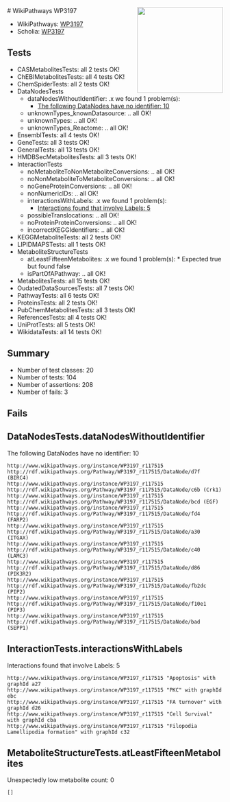 <img style="float: right; width: 200px" src="https://upload.wikimedia.org/wikipedia/commons/thumb/8/83/Wplogo_with_text_500.png/640px-Wplogo_with_text_500.png" />
# WikiPathways WP3197

* WikiPathways: [WP3197](https://new.wikipathways.org/pathways/WP3197)
* Scholia: [WP3197](https://scholia.toolforge.org/wikipathways/WP3197)
## Tests
* CASMetabolitesTests: all 2 tests OK!
* ChEBIMetabolitesTests: all 4 tests OK!
* ChemSpiderTests: all 2 tests OK!
* DataNodesTests
    * dataNodesWithoutIdentifier: .x we found 1 problem(s):
        * [The following DataNodes have no identifier: 10](#8792c490)
    * unknownTypes_knownDatasource: .. all OK!
    * unknownTypes: .. all OK!
    * unknownTypes_Reactome: .. all OK!
* EnsemblTests: all 4 tests OK!
* GeneTests: all 3 tests OK!
* GeneralTests: all 13 tests OK!
* HMDBSecMetabolitesTests: all 3 tests OK!
* InteractionTests
    * noMetaboliteToNonMetaboliteConversions: .. all OK!
    * noNonMetaboliteToMetaboliteConversions: .. all OK!
    * noGeneProteinConversions: .. all OK!
    * nonNumericIDs: .. all OK!
    * interactionsWithLabels: .x we found 1 problem(s):
        * [Interactions found that involve Labels: 5](#630d267c)
    * possibleTranslocations: .. all OK!
    * noProteinProteinConversions: .. all OK!
    * incorrectKEGGIdentifiers: .. all OK!
* KEGGMetaboliteTests: all 2 tests OK!
* LIPIDMAPSTests: all 1 tests OK!
* MetaboliteStructureTests
    * atLeastFifteenMetabolites: .x we found 1 problem(s):
            * Expected true but found false
    * isPartOfAPathway: .. all OK!
* MetabolitesTests: all 15 tests OK!
* OudatedDataSourcesTests: all 7 tests OK!
* PathwayTests: all 6 tests OK!
* ProteinsTests: all 2 tests OK!
* PubChemMetabolitesTests: all 3 tests OK!
* ReferencesTests: all 4 tests OK!
* UniProtTests: all 5 tests OK!
* WikidataTests: all 14 tests OK!


## Summary

* Number of test classes: 20
* Number of tests: 104
* Number of assertions: 208
* Number of fails: 3

## Fails

<a name="8792c490" />

## DataNodesTests.dataNodesWithoutIdentifier

The following DataNodes have no identifier: 10
```
http://www.wikipathways.org/instance/WP3197_r117515 http://rdf.wikipathways.org/Pathway/WP3197_r117515/DataNode/d7f (BIRC4)
http://www.wikipathways.org/instance/WP3197_r117515 http://rdf.wikipathways.org/Pathway/WP3197_r117515/DataNode/c6b (Crk1)
http://www.wikipathways.org/instance/WP3197_r117515 http://rdf.wikipathways.org/Pathway/WP3197_r117515/DataNode/bcd (EGF)
http://www.wikipathways.org/instance/WP3197_r117515 http://rdf.wikipathways.org/Pathway/WP3197_r117515/DataNode/fd4 (FARP2)
http://www.wikipathways.org/instance/WP3197_r117515 http://rdf.wikipathways.org/Pathway/WP3197_r117515/DataNode/a30 (ITGAX)
http://www.wikipathways.org/instance/WP3197_r117515 http://rdf.wikipathways.org/Pathway/WP3197_r117515/DataNode/c40 (LAMC3)
http://www.wikipathways.org/instance/WP3197_r117515 http://rdf.wikipathways.org/Pathway/WP3197_r117515/DataNode/d86 (PIK3R2)
http://www.wikipathways.org/instance/WP3197_r117515 http://rdf.wikipathways.org/Pathway/WP3197_r117515/DataNode/fb2dc (PIP2)
http://www.wikipathways.org/instance/WP3197_r117515 http://rdf.wikipathways.org/Pathway/WP3197_r117515/DataNode/f10e1 (PIP3)
http://www.wikipathways.org/instance/WP3197_r117515 http://rdf.wikipathways.org/Pathway/WP3197_r117515/DataNode/bad (SEPP1)
```

<a name="630d267c" />

## InteractionTests.interactionsWithLabels

Interactions found that involve Labels: 5
```
http://www.wikipathways.org/instance/WP3197_r117515 "Apoptosis" with graphId a27
http://www.wikipathways.org/instance/WP3197_r117515 "PKC" with graphId ebc
http://www.wikipathways.org/instance/WP3197_r117515 "FA turnover" with graphId d26
http://www.wikipathways.org/instance/WP3197_r117515 "Cell Survival" with graphId cba
http://www.wikipathways.org/instance/WP3197_r117515 "Filopodia Lamellipodia formation" with graphId c32
```

<a name="6d4290df" />

## MetaboliteStructureTests.atLeastFifteenMetabolites

Unexpectedly low metabolite count: 0

```
[]
```

